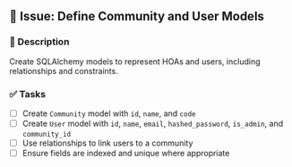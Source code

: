 ## 🧱 Issue: Define Community and User Models

### 📌 Description
Create SQLAlchemy models to represent HOAs and users, including relationships and constraints.

### ✅ Tasks
- [ ] Create `Community` model with `id`, `name`, and `code`
- [ ] Create `User` model with `id`, `name`, `email`, `hashed_password`, `is_admin`, and `community_id`
- [ ] Use relationships to link users to a community
- [ ] Ensure fields are indexed and unique where appropriate
